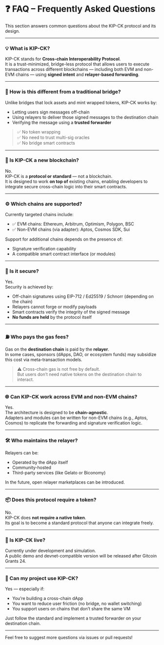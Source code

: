 # ❓ FAQ – Frequently Asked Questions

This section answers common questions about the KIP-CK protocol and its design.

---

### 💡 What is KIP-CK?

KIP-CK stands for **Cross-chain Interoperability Protocol**.  
It is a trust-minimized, bridge-less protocol that allows users to execute transactions across different blockchains — including both EVM and non-EVM chains — using **signed intent** and **relayer-based forwarding**.

---

### 🔄 How is this different from a traditional bridge?

Unlike bridges that lock assets and mint wrapped tokens, KIP-CK works by:
- Letting users sign messages off-chain
- Using relayers to deliver those signed messages to the destination chain
- Verifying the message using a **trusted forwarder**

> ✅ No token wrapping  
> ✅ No need to trust multi-sig oracles  
> ✅ No bridge smart contracts

---

### 🧱 Is KIP-CK a new blockchain?

No.  
KIP-CK is a **protocol or standard** — not a blockchain.  
It is designed to work **on top of** existing chains, enabling developers to integrate secure cross-chain logic into their smart contracts.

---

### ⚙️ Which chains are supported?

Currently targeted chains include:

- ✅ EVM chains: Ethereum, Arbitrum, Optimism, Polygon, BSC  
- ✅ Non-EVM chains (via adapter): Aptos, Cosmos SDK, Sui

Support for additional chains depends on the presence of:
- Signature verification capability
- A compatible smart contract interface (or modules)

---

### 🔐 Is it secure?

Yes.  
Security is achieved by:
- Off-chain signatures using EIP-712 / Ed25519 / Schnorr (depending on the chain)
- Relayers cannot forge or modify payloads
- Smart contracts verify the integrity of the signed message
- **No funds are held** by the protocol itself

---

### ⛽ Who pays the gas fees?

Gas on the **destination chain** is paid by the **relayer**.  
In some cases, sponsors (dApps, DAO, or ecosystem funds) may subsidize this cost via meta-transaction models.

> ⚠️ Cross-chain gas is not free by default.  
> But users don’t need native tokens on the destination chain to interact.

---

### 🌐 Can KIP-CK work across EVM and non-EVM chains?

Yes.  
The architecture is designed to be **chain-agnostic**.  
Adapters and modules can be written for non-EVM chains (e.g., Aptos, Cosmos) to replicate the forwarding and signature verification logic.

---

### 🛠️ Who maintains the relayer?

Relayers can be:
- Operated by the dApp itself
- Community-hosted
- Third-party services (like Gelato or Biconomy)

In the future, open relayer marketplaces can be introduced.

---

### 📦 Does this protocol require a token?

No.  
KIP-CK does **not require a native token**.  
Its goal is to become a standard protocol that anyone can integrate freely.

---

### 📅 Is KIP-CK live?

Currently under development and simulation.  
A public demo and devnet-compatible version will be released after Gitcoin Grants 24.

---

### 🙋 Can my project use KIP-CK?

Yes — especially if:
- You’re building a cross-chain dApp
- You want to reduce user friction (no bridge, no wallet switching)
- You support users on chains that don’t share the same VM

Just follow the standard and implement a trusted forwarder on your destination chain.

---

Feel free to suggest more questions via issues or pull requests!
